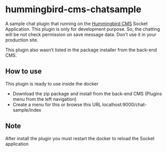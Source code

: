 # hummingbird-cms-chatsample
A sample chat plugin that running on the <a href="https://github.com/mvanvu/hummingbird-cms">Hummingbird CMS</a> Socket Application. 
This plugin is only for development purpose. So, the chatting will be not check permission on save message data. Don't use it in your production site.

This plugin also wasn't listed in the package installer from the back-end CMS.

## How to use
This plugin is ready to use inside the docker
- Download the zip package and install from the back-end CMS (Plugins menu from the left navigation)
- Create a menu for this or browse this URL localhost:9000/chat-sample/index

## Note
After install the plugin you must restart the docker to reload the Socket application

